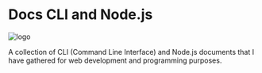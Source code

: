 # Docs CLI and Node.js
![logo](https://assenfuego.com/dist/dev/node.svg)

A collection of CLI (Command Line Interface) and Node.js documents that I have gathered for web development and programming purposes.